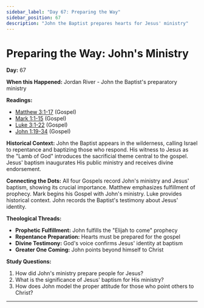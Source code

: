 ```yaml
---
sidebar_label: "Day 67: Preparing the Way"
sidebar_position: 67
description: "John the Baptist prepares hearts for Jesus' ministry"
---
```


# Preparing the Way: John's Ministry

**Day:** 67

**When this Happened:** Jordan River - John the Baptist's preparatory ministry

**Readings:**
- [Matthew 3:1-17](https://www.biblegateway.com/passage/?search=Matthew+3%3A1-17) (Gospel)
- [Mark 1:1-15](https://www.biblegateway.com/passage/?search=Mark+1%3A1-15) (Gospel)
- [Luke 3:1-22](https://www.biblegateway.com/passage/?search=Luke+3%3A1-22) (Gospel)
- [John 1:19-34](https://www.biblegateway.com/passage/?search=John+1%3A19-34) (Gospel)

**Historical Context:** John the Baptist appears in the wilderness, calling Israel to repentance and baptizing those who respond. His witness to Jesus as the "Lamb of God" introduces the sacrificial theme central to the gospel. Jesus' baptism inaugurates His public ministry and receives divine endorsement.

**Connecting the Dots:** All four Gospels record John's ministry and Jesus' baptism, showing its crucial importance. Matthew emphasizes fulfillment of prophecy. Mark begins his Gospel with John's ministry. Luke provides historical context. John records the Baptist's testimony about Jesus' identity.

****Theological Threads:****
- **Prophetic Fulfillment:** John fulfills the "Elijah to come" prophecy
- **Repentance Preparation:** Hearts must be prepared for the gospel
- **Divine Testimony:** God's voice confirms Jesus' identity at baptism
- **Greater One Coming:** John points beyond himself to Christ

**Study Questions:**
1. How did John's ministry prepare people for Jesus?
2. What is the significance of Jesus' baptism for His ministry?
3. How does John model the proper attitude for those who point others to Christ?

---